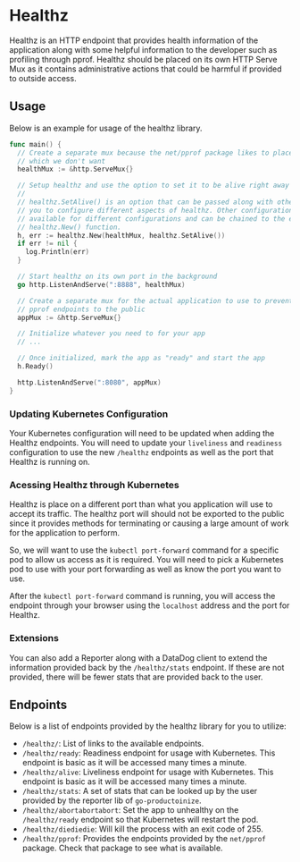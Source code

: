# Healthz

Healthz is an HTTP endpoint that provides health information of the application along with some helpful information to the developer such as profiling through pprof. Healthz should be placed on its own HTTP Serve Mux as it contains administrative actions that could be harmful if provided to outside access.

## Usage

Below is an example for usage of the healthz library.

```go
func main() {
  // Create a separate mux because the net/pprof package likes to place things
  // which we don't want
  healthMux := &http.ServeMux{}

  // Setup healthz and use the option to set it to be alive right away
  //
  // healthz.SetAlive() is an option that can be passed along with others that allow
  // you to configure different aspects of healthz. Other configuration functions are
  // available for different configurations and can be chained to the end of the
  // healthz.New() function.
  h, err := healthz.New(healthMux, healthz.SetAlive())
  if err != nil {
    log.Println(err)
  }

  // Start healthz on its own port in the background
  go http.ListenAndServe(":8888", healthMux)

  // Create a separate mux for the actual application to use to prevent leaking
  // pprof endpoints to the public
  appMux := &http.ServeMux{}

  // Initialize whatever you need to for your app
  // ...

  // Once initialized, mark the app as "ready" and start the app
  h.Ready()

  http.ListenAndServe(":8080", appMux)
}
```

### Updating Kubernetes Configuration

Your Kubernetes configuration will need to be updated when adding the Healthz endpoints. You will need to update your `liveliness` and `readiness` configuration to use the new `/healthz` endpoints as well as the port that Healthz is running on.

### Acessing Healthz through Kubernetes

Healthz is place on a different port than what you application will use to accept its traffic. The healthz port will should not be exported to the public since it provides methods for terminating or causing a large amount of work for the application to perform.

So, we will want to use the `kubectl port-forward` command for a specific pod to allow us access as it is required. You will need to pick a Kubernetes pod to use with your port forwarding as well as know the port you want to use.

After the `kubectl port-forward` command is running, you will access the endpoint through your browser using the `localhost` address and the port for Healthz.

### Extensions

You can also add a Reporter along with a DataDog client to extend the information provided back by the `/healthz/stats` endpoint. If these are not provided, there will be fewer stats that are provided back to the user.

## Endpoints

Below is a list of endpoints provided by the healthz library for you to utilize:

* `/healthz/`: List of links to the available endpoints.
* `/healthz/ready`: Readiness endpoint for usage with Kubernetes. This endpoint is basic as it will be accessed many times a minute.
* `/healthz/alive`: Liveliness endpoint for usage with Kubernetes. This endpoint is basic as it will be accessed many times a minute.
* `/healthz/stats`: A set of stats that can be looked up by the user provided by the reporter lib of `go-productoinize`.
* `/healthz/abortabortabort`: Set the app to unhealthy on the `/healthz/ready` endpoint so that Kubernetes will restart the pod.
* `/healthz/diediedie`: Will kill the process with an exit code of 255.
* `/healthz/pprof`: Provides the endpoints provided by the `net/pprof` package. Check that package to see what is available.
